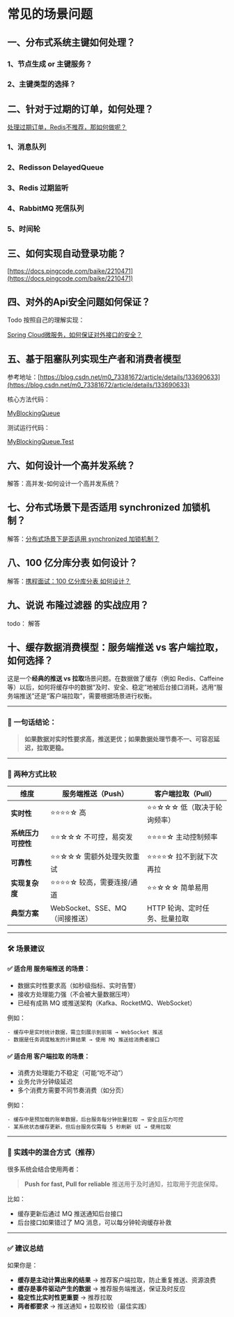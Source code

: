 # 常见的场景问题

## 一、分布式系统主键如何处理？

### 1、节点生成 or 主键服务？

### 2、主键类型的选择？

## 二、针对于过期的订单，如何处理？

[处理过期订单，Redis不推荐，那如何做呢？](https://mp.weixin.qq.com/s/aHtIW4vmrl-0rUcPI3T7ZQ)

### 1、消息队列

### 2、Redisson DelayedQueue

### 3、Redis 过期监听

### 4、RabbitMQ 死信队列

### 5、时间轮

## 三、如何实现自动登录功能？

[https://docs.pingcode.com/baike/2210471](https://docs.pingcode.com/baike/2210471)

## 四、对外的Api安全问题如何保证？

Todo 按照自己的理解实现：

[Spring Cloud微服务，如何保证对外接口的安全？](https://mp.weixin.qq.com/s/kZZMQcAQh4XLF8sgsxT__g)

## 五、基于阻塞队列实现生产者和消费者模型

>
参考地址：[https://blog.csdn.net/m0_73381672/article/details/133690633](https://blog.csdn.net/m0_73381672/article/details/133690633)

核心方法代码：

[MyBlockingQueue](https://gitee.com/hello0709/clarence-java/raw/master/basic/src/main/java/com/dora/basic/juc/blockqueue/MyBlockingQueue.java)

测试运行代码：

[MyBlockingQueue.Test](https://gitee.com/hello0709/clarence-java/raw/master/basic/src/main/java/com/dora/basic/juc/blockqueue/Test.java)

## 六、如何设计一个高并发系统？

解答：<RouteLink to="/currency/4_high_concurrency_sys">高并发-如何设计一个高并发系统？</RouteLink>

## 七、分布式场景下是否适用 synchronized 加锁机制？

解答：[分布式场景下是否适用 synchronized 加锁机制？](https://mp.weixin.qq.com/s/IGS_8pIc2wSKN88eMEJmSg)

## 八、100 亿分库分表 如何设计？

解答：[携程面试：100 亿分库分表 如何设计？](https://mp.weixin.qq.com/s/xQtKtaLG8xRMbK-8b3Rzuw)

## 九、说说 布隆过滤器 的实战应用？

todo： 解答

## 十、缓存数据消费模型：服务端推送 vs 客户端拉取，如何选择？

这是一个**经典的推送 vs 拉取**场景问题。在数据做了缓存（例如 Redis、Caffeine
等）以后，如何将缓存中的数据“及时、安全、稳定”地被后台接口消耗，选用“服务端推送”还是“客户端拉取”，需要根据场景进行权衡。

---

### 🎯 一句话结论：

> **如果数据对实时性要求高，推送更优；如果数据处理节奏不一、可容忍延迟，拉取更稳。**

---

### 🧭 两种方式比较

| 维度          | 服务端推送（Push）            | 客户端拉取（Pull）       |
|-------------|------------------------|-------------------|
| **实时性**     | ⭐⭐⭐⭐☆ 高                | ⭐⭐☆☆☆ 低（取决于轮询频率）  |
| **系统压力可控性** | ⭐⭐☆☆☆ 不可控，易突发          | ⭐⭐⭐⭐☆ 主动控制频率      |
| **可靠性**     | ⭐⭐☆☆☆ 需额外处理失败重试        | ⭐⭐⭐⭐☆ 拉不到就下次再拉    |
| **实现复杂度**   | ⭐⭐⭐⭐☆ 较高，需要连接/通道       | ⭐⭐☆☆☆ 简单易用        |
| **典型方案**    | WebSocket、SSE、MQ（间接推送） | HTTP 轮询、定时任务、批量拉取 |

---

### 🛠️ 场景建议

#### ✅ 适合用 **服务端推送** 的场景：

* 数据实时性要求高（如秒级指标、实时告警）
* 接收方处理能力强（不会被大量数据压垮）
* 已经有成熟 MQ 或推送架构（Kafka、RocketMQ、WebSocket）

例如：

```text
- 缓存中是实时统计数据，需立刻展示到前端 → WebSocket 推送
- 数据是任务调度触发的计算结果 → 使用 MQ 推送给消费者接口
```

#### ✅ 适合用 **客户端拉取** 的场景：

* 消费方处理能力不稳定（可能“吃不动”）
* 业务允许分钟级延迟
* 多个消费方需要不同节奏消费（如分页）

例如：

```text
- 缓存中是预加载的账单数据，后台服务每分钟批量拉取 → 安全且压力可控
- 某系统状态缓存更新，但后台服务仅需每 5 秒刷新 UI → 使用拉取
```

---

### 🔁 实践中的混合方式（推荐）

很多系统会结合使用两者：

> **Push for fast, Pull for reliable**
> 推送用于及时通知，拉取用于兜底保障。

比如：

* 缓存更新后通过 MQ 推送通知后台接口
* 后台接口如果错过了 MQ 消息，可以每分钟轮询缓存补救

---

### ✅ 建议总结

如果你是：

* **缓存是主动计算出来的结果** → 推荐客户端拉取，防止重复推送、资源浪费
* **缓存是事件驱动产生的数据** → 推荐服务端推送，保证及时反应
* **稳定性比实时性更重要** → 推荐拉取
* **两者都要求** → 推送通知 + 拉取校验（最佳实践）

